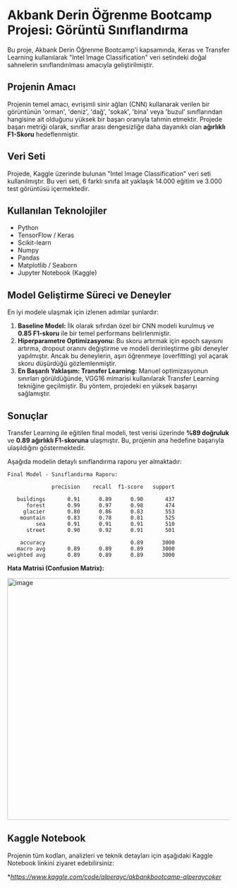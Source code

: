 # Akbank Derin Öğrenme Bootcamp Projesi: Görüntü Sınıflandırma

Bu proje, Akbank Derin Öğrenme Bootcamp'i kapsamında, Keras ve Transfer Learning kullanılarak "Intel Image Classification" veri setindeki doğal sahnelerin sınıflandırılması amacıyla geliştirilmiştir.

## Projenin Amacı

Projenin temel amacı, evrişimli sinir ağları (CNN) kullanarak verilen bir görüntünün 'orman', 'deniz', 'dağ', 'sokak', 'bina' veya 'buzul' sınıflarından hangisine ait olduğunu yüksek bir başarı oranıyla tahmin etmektir. Projede başarı metriği olarak, sınıflar arası dengesizliğe daha dayanıklı olan **ağırlıklı F1-Skoru** hedeflenmiştir.

## Veri Seti

Projede, Kaggle üzerinde bulunan "Intel Image Classification" veri seti kullanılmıştır. Bu veri seti, 6 farklı sınıfa ait yaklaşık 14.000 eğitim ve 3.000 test görüntüsü içermektedir.

## Kullanılan Teknolojiler
- Python
- TensorFlow / Keras
- Scikit-learn
- Numpy
- Pandas
- Matplotlib / Seaborn
- Jupyter Notebook (Kaggle)

## Model Geliştirme Süreci ve Deneyler

En iyi modele ulaşmak için izlenen adımlar şunlardır:

1.  **Baseline Model:** İlk olarak sıfırdan özel bir CNN modeli kurulmuş ve **0.85 F1-skoru** ile bir temel performans belirlenmiştir.
2.  **Hiperparametre Optimizasyonu:** Bu skoru artırmak için epoch sayısını artırma, dropout oranını değiştirme ve modeli derinleştirme gibi deneyler yapılmıştır. Ancak bu deneylerin, aşırı öğrenmeye (overfitting) yol açarak skoru düşürdüğü gözlemlenmiştir.
3.  **En Başarılı Yaklaşım: Transfer Learning:** Manuel optimizasyonun sınırları görüldüğünde, VGG16 mimarisi kullanılarak Transfer Learning tekniğine geçilmiştir. Bu yöntem, projedeki en yüksek başarıyı sağlamıştır.

## Sonuçlar

Transfer Learning ile eğitilen final modeli, test verisi üzerinde **%89 doğruluk** ve **0.89 ağırlıklı F1-skoruna** ulaşmıştır. Bu, projenin ana hedefine başarıyla ulaşıldığını göstermektedir.

Aşağıda modelin detaylı sınıflandırma raporu yer almaktadır:

```
Final Model - Sınıflandırma Raporu:

              precision    recall  f1-score   support

   buildings       0.91      0.89      0.90       437
      forest       0.99      0.97      0.98       474
     glacier       0.80      0.86      0.83       553
    mountain       0.83      0.78      0.81       525
         sea       0.91      0.91      0.91       510
      street       0.90      0.92      0.91       501

    accuracy                           0.89      3000
   macro avg       0.89      0.89      0.89      3000
weighted avg       0.89      0.89      0.89      3000

```

**Hata Matrisi (Confusion Matrix):**


<img width="649" height="547" alt="image" src="https://github.com/user-attachments/assets/a77e6dee-42a0-4761-a9f7-94f25dbd2148" />



## Kaggle Notebook

Projenin tüm kodları, analizleri ve teknik detayları için aşağıdaki Kaggle Notebook linkini ziyaret edebilirsiniz:

**https://www.kaggle.com/code/alperayc/akbankbootcamp-alperaycoker*
